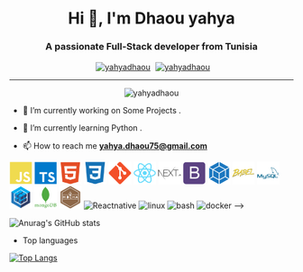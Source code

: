 <h1 align="center">Hi 👋, I'm Dhaou yahya</h1>
<h3 align="center" style>A passionate Full-Stack developer from Tunisia</h3>

<p align="center" style="margin : 10px auto;">
<a href="https://www.linkedin.com/in/yahya-dhaou-bb3862232/" target="_blank" style="margin : auto 5px"><img align="center" src="https://cdn.jsdelivr.net/npm/simple-icons@3.0.1/icons/linkedin.svg" alt="yahyadhaou" height="30" width="30" /></a>
<a href="https://www.facebook.com/Dhaou.yahya2410/"  target="_blank" ><img align="center" src="https://cdn.jsdelivr.net/npm/simple-icons@3.0.1/icons/facebook.svg" alt="yahyadhaou" height="30" width="30" /></a>
</p>

---

<p align="center"><img src="https://komarev.com/ghpvc/?username=yahyadhaou" alt="yahyadhaou" /> </p>

- 🔭 I’m currently working on Some Projects .

- 🌱 I’m currently learning Python .

<!-- - 👯 I’m looking to collaborate on Youtube . -->

- 📫 How to reach me **yahya.dhaou75@gmail.com**


<p>
<img width="40" height="40" alt="javascript" src="./icons/javascript-plain.svg"/>
<img width="40" height="40" alt="typescript" src="./icons/typescript-plain.svg"/>
<img width="40" height="40" alt="HTML5" src="./icons/html5-plain.svg"/>
<img width="40" height="40" alt="CSS3" src="./icons/css3-plain.svg"/>
<!-- <img width="40" height="40" alt="sass" src="./icons/sass-original.svg"/> -->
<img width="40" height="40" alt="git" src="./icons/git-plain.svg"/>
<!-- <img width="40" height="40" alt="redux" src="./icons/redux-original.svg"/> -->
<img width="40" height="40" alt="react" src="./icons/react-original.svg"/>
<img width="40" height="40" alt="nextjs" src="./icons/nextjs.svg"/>
<!-- <img width="40" height="40" alt="angular" src="./icons/angularjs-plain.svg"/> -->
<!-- <img width="40" height="40" alt="vuejs" src="./icons/vuejs-plain.svg"/> -->
<img width="40" height="40" alt="bootstrap" src="./icons/bootstrap-plain.svg"/>
<img width="40" height="40" alt="webpack" src="./icons/webpack-plain.svg"/>
<img width="40" height="40" alt="babel" src="./icons/babel-original.svg"/>
<!-- <img width="40" height="40" alt="firebase" src="./icons/firebase-plain.svg"/> -->
<!-- <img width="40" height="40" alt="nodejs" src="./icons/nodejs-plain-wordmark.svg"/>
<img width="40" height="40" alt="express" src="./icons/express-original.svg"/> -->
<!-- <img width="40" height="40" alt="nestjs" src="./icons/nestjs-plain.svg"/> -->
<!-- <img width="40" height="40" alt="graphql" src="./icons/graphql.svg"/> -->
<img width="40" height="40" alt="mysql" src="./icons/mysql-plain-wordmark.svg"/>
<!-- <img width="40" height="40" alt="postgresql" src="./icons/postgresql-plain.svg"/> -->
<img width="40" height="40" alt="sequelize" src="./icons/sequelize-original.svg"/>
<img width="40" height="40" alt="mongodb" src="./icons/mongodb-plain-wordmark.svg"/>
<img width="40" height="40" alt="mocha" src="./icons/mocha-plain.svg"/>
<!-- <img src="https://www.vectorlogo.zone/logos/jestjsio/jestjsio-icon.svg" alt="jest" width="40" height="40"/> -->
 <img width="40" height="40" alt="Reactnative" src="./icons/reanative.svg/>

<!-- <img width="40" height="40" alt="go" src="./icons/go-original.svg"/>
<img width="40" height="40" alt="linux" src="./icons/linux-original.svg"/>
<img width="40" height="40" alt="bash" src="./icons/bash-original.svg"/>
<img width="40" height="40" alt="docker" src="./icons/docker-plain.svg"/> -->
</p>







![Anurag's GitHub stats](https://github-readme-stats.vercel.app/api?username=yahyadhaou&hide=issues&show_icons=true)

- Top languages

[![Top Langs](https://github-readme-stats.vercel.app/api/top-langs/?username=yahyadhaou)](https://github.com/anuraghazra/github-readme-stats)








